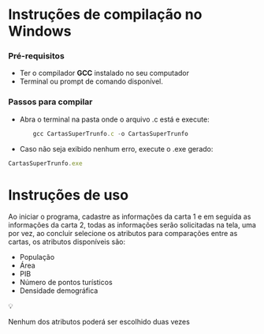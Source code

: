 # Instruções de compilação no Windows

### Pré-requisitos

- Ter o compilador **GCC** instalado no seu computador
- Terminal ou prompt de comando disponível.

### Passos para compilar

- Abra o terminal na pasta onde o arquivo .c está e execute:

```jsx
       gcc CartasSuperTrunfo.c -o CartasSuperTrunfo

```

- Caso não seja exibido nenhum erro, execute o .exe gerado:

```jsx
CartasSuperTrunfo.exe
```

# Instruções de uso

Ao iniciar o programa, cadastre as informações da carta 1 e em seguida as informações da carta 2, todas as informações serão solicitadas na tela, uma por vez, ao concluir selecione os atributos para comparações entre as cartas, os atributos disponíveis são:

- População
- Área
- PIB
- Número de pontos turísticos
- Densidade demográfica

<aside>
💡

Nenhum dos atributos poderá ser escolhido duas vezes

</aside>
